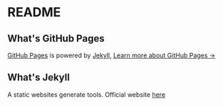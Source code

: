 # README

## What's GitHub Pages
[GitHub Pages](https://pages.github.com/) is powered by [Jekyll](https://jekyllrb.com/), [Learn more about GitHub Pages →](https://pages.github.com/)

## What's Jekyll
A static websites generate tools. Official website [here](https://jekyllrb.com/)
